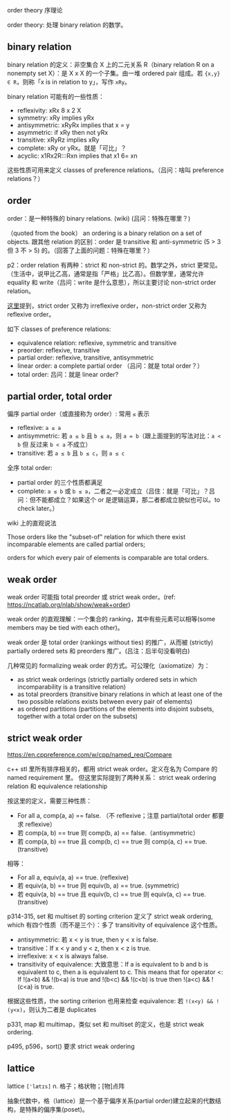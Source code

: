 
order theory 序理论

order theory: 处理 binary relation 的数学。

## binary relation

binary relation 的定义：非空集合 X 上的二元关系 R（binary relation R on a nonempty set X）：是 X x X 的一个子集。由一堆 ordered pair 组成。若 `{x,y} ∈ R`，则称「x is in relation to y」，写作 `xRy`。

binary relation 可能有的一些性质：

- reflexivity: xRx 8 x 2 X
- symmetry: xRy implies yRx
- antisymmetric: xRyRx implies that x = y
- asymmetric: if xRy then not yRx
- transitive: xRyRz implies xRy
- complete: xRy or yRx。就是「可比」？
- acyclic: x1Rx2R:::Rxn implies that x1 6= xn

这些性质可用来定义 classes of preference relations。（吕问：啥叫 preference relations？）

## order

order：是一种特殊的 binary relations. (wiki) (吕问：特殊在哪里？)

（quoted from the book）
an ordering is a binary relation on a set of objects.
跟其他 relation 的区别：order 是 transitive 和 anti-symmetric (5 > 3 但 3 不 > 5) 的。（回答了上面的问题：特殊在哪里？）

p2：order relation 有两种：strict 和 non-strict 的。数学之外，strict 更常见。（生活中，说甲比乙高，通常是指「严格」比乙高）。但数学里，通常允许 equality 和 write（吕问：write 是什么意思），所以主要讨论 non-strict order relation。

[这里](https://ncatlab.org/nlab/show/strict+and+non-strict+orders)提到，strict order 又称为 irreflexive order，non-strict order 又称为 reflexive order。


如下 classes of preference relations:
- equivalence relation: reflexive, symmetric and transitive
- preorder: reflexive, transitive
- partial order: reflexive, transitive, antisymmetric
- linear order: a complete partial order （吕问：就是 total order？）
- total order: 吕问：就是 linear order?

## partial order, total order

偏序 partial order（或直接称为 order）: 常用 `≤` 表示
- reflexive: `a ≤ a`
- antisymmetric: 若 `a ≤ b` 且 `b ≤ a`，则 `a = b`（跟上面提到的写法对比：`a < b` 但 反过来 `b < a` 不成立）
- transitive: 若 `a ≤ b` 且 `b ≤ c`，则 `a ≤ c`

全序 total order:
- partial order 的三个性质都满足
- complete: `a ≤ b` 或 `b ≤ a`，二者之一必定成立（吕住：就是「可比」？吕问：但不能都成立？如果这个 or 是逻辑运算，那二者都成立貌似也可以。to check later。）


wiki 上的直观说法

Those orders like the "subset-of" relation for which there exist incomparable elements are called partial orders; 

orders for which every pair of elements is comparable are total orders.


## weak order

weak order 可能指 total preorder 或 strict weak order。(ref: https://ncatlab.org/nlab/show/weak+order)

<!-- quoted from wiki https://en.wikipedia.org/wiki/Weak_ordering -->
weak order 的直观理解：一个集合的 ranking，其中有些元素可以相等(some members may be tied with each other)。

weak order 是 total order (rankings without ties) 的推广，从而被 (strictly) partially ordered sets 和 preorders 推广。(吕注：后半句没看明白)

几种常见的 formalizing weak order 的方式。可公理化（axiomatize）为：
- as strict weak orderings (strictly partially ordered sets in which incomparability is a transitive relation)
- as total preorders (transitive binary relations in which at least one of the two possible relations exists between every pair of elements)
- as ordered partitions (partitions of the elements into disjoint subsets, together with a total order on the subsets)

<!-- end of quote -->

## strict weak order

<!-- quoted from cpp reference  -->
https://en.cppreference.com/w/cpp/named_req/Compare

c++ stl 里所有排序相关的，都用 strict weak order。定义在名为 Compare 的 named requirement 里。
但这里实际提到了两种关系： strict weak ordering relation 和  equivalence relationship

按这里的定义，需要三种性质：
- For all a, comp(a, a) == false. （不 reflexive；注意 partial/total order 都要求 reflexive）
- 若 comp(a, b) == true 则 comp(b, a) == false.（antisymmetric）
- 若 comp(a, b) == true 且 comp(b, c) == true 则 comp(a, c) == true. (transitive)

相等：
- For all a, equiv(a, a) == true. (reflexive)
- 若 equiv(a, b) == true 则 equiv(b, a) == true. (symmetric)
- 若 equiv(a, b) == true 且 equiv(b, c) == true 则 equiv(a, c) == true. (transitive)

<!-- end of quote -->

<!-- quoted from book: the-c++-standard-library-a-tutorial-and-reference-2012.pdf -->

p314-315, set 和 multiset 的 sorting criterion 定义了 strict weak ordering, which 有四个性质（而不是三个）：多了 transitivity of equivalence 这个性质。

- antisymmetric: 若 x < y is true, then y < x is false.
- transitive：If x < y and y < z, then x < z is true.
- irreflexive: x < x is always false.
- transitivity of equivalence: 大致意思：If a is equivalent to b and b is equivalent to c, then a is equivalent to c.
This means that for operator <: If !(a<b) && !(b<a) is true and !(b<c) && !(c<b) is true then !(a<c) && !(c<a) is true.

根据这些性质，the sorting criterion 也用来检查 equivalence: 若 `!(x<y) && !(y<x)`，则认为二者是 duplicates

p331, map 和 multimap，类似 set 和 multiset 的定义，也是 strict weak ordering.

p495, p596，sort() 要求 strict weak ordering

<!-- end of quote -->

## lattice

lattice `['lætɪs]` n. 格子；格状物；[物]点阵

抽象代数中，格（lattice）是一个基于偏序关系(partial order)建立起来的代数结构，是特殊的偏序集(poset)。